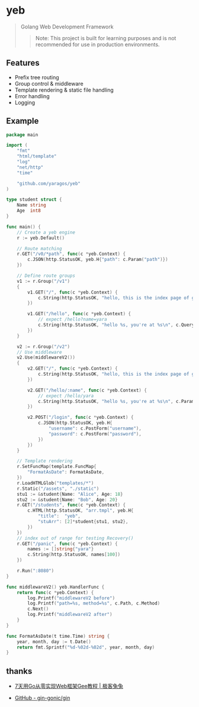 # yeb

> Golang Web Development Framework
>
>> Note: This project is built for learning purposes and is not recommended for use in production environments.

## Features

- Prefix tree routing
- Group control & middleware
- Template rendering & static file handling
- Error handling
- Logging

## Example

```go
package main

import (
	"fmt"
	"html/template"
	"log"
	"net/http"
	"time"

	"github.com/yaragos/yeb"
)

type student struct {
	Name string
	Age  int8
}

func main() {
	// Create a yeb engine
	r := yeb.Default()

	// Route matching
	r.GET("/v0/*path", func(c *yeb.Context) {
		c.JSON(http.StatusOK, yeb.H{"path": c.Param("path")})
	})

	// Define route groups
	v1 := r.Group("/v1")
	{
		v1.GET("/", func(c *yeb.Context) {
			c.String(http.StatusOK, "hello, this is the index page of group v1")
		})

		v1.GET("/hello", func(c *yeb.Context) {
			// expect /hello?name=yara
			c.String(http.StatusOK, "hello %s, you're at %s\n", c.Query("name"), c.Path)
		})
	}

	v2 := r.Group("/v2")
	// Use middleware
	v2.Use(middlewareV2())
	{
		v2.GET("/", func(c *yeb.Context) {
			c.String(http.StatusOK, "hello, this is the index page of group v2")
		})

		v2.GET("/hello/:name", func(c *yeb.Context) {
			// expect /hello/yara
			c.String(http.StatusOK, "hello %s, you're at %s\n", c.Param("name"), c.Path)
		})

		v2.POST("/login", func(c *yeb.Context) {
			c.JSON(http.StatusOK, yeb.H{
				"username": c.PostForm("username"),
				"password": c.PostForm("password"),
			})
		})
	}

	// Template rendering
	r.SetFuncMap(template.FuncMap{
		"FormatAsDate": FormatAsDate,
	})
	r.LoadHTMLGlob("templates/*")
	r.Static("/assets", "./static")
	stu1 := &student{Name: "Alice", Age: 18}
	stu2 := &student{Name: "Bob", Age: 20}
	r.GET("/students", func(c *yeb.Context) {
		c.HTML(http.StatusOK, "arr.tmpl", yeb.H{
			"title":  "yeb",
			"stuArr": [2]*student{stu1, stu2},
		})
	})
	// index out of range for testing Recovery()
	r.GET("/panic", func(c *yeb.Context) {
		names := []string{"yara"}
		c.String(http.StatusOK, names[100])
	})

	r.Run(":8080")
}

func middlewareV2() yeb.HandlerFunc {
	return func(c *yeb.Context) {
		log.Printf("middlewareV2 before")
		log.Printf("path=%s, method=%s", c.Path, c.Method)
		c.Next()
		log.Printf("middlewareV2 after")
	}
}

func FormatAsDate(t time.Time) string {
	year, month, day := t.Date()
	return fmt.Sprintf("%d-%02d-%02d", year, month, day)
}
```

## thanks

- [7天用Go从零实现Web框架Gee教程 | 极客兔兔](https://geektutu.com/post/gee.html)

- [GitHub - gin-gonic/gin](https://github.com/gin-gonic/gin)
